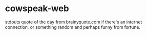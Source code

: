 # cowspeak-web
stdouts quote of the day from brainyquote.com if there's an internet connection, or something random and perhaps funny from fortune.
